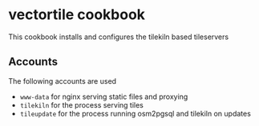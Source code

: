 # vectortile cookbook

This cookbook installs and configures the tilekiln based tileservers

## Accounts
The following accounts are used
- `www-data` for nginx serving static files and proxying
- `tilekiln` for the process serving tiles
- `tileupdate` for the process running osm2pgsql and tilekiln on updates
